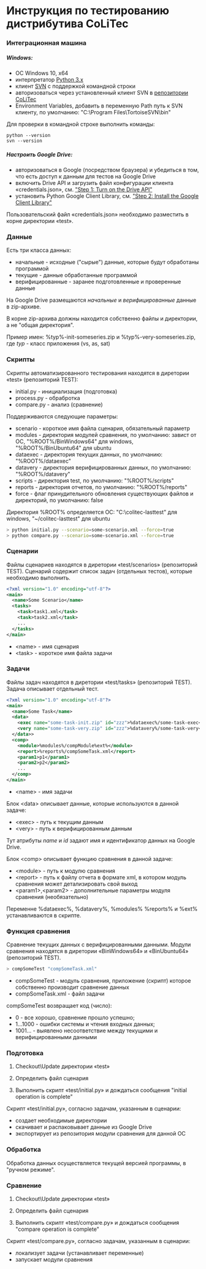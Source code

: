 # Инструкция по тестированию дистрибутива CoLiTec

### Интеграционная машина

##### Windows:

- ОС Windows 10, x64
- интерпретатор [Python 3.x](https://www.python.org)
- клиент [SVN](https://tortoisesvn.net) с поддержкой командной строки
- авторизоваться через установленный клиент SVN в [репозитории CoLiTec](https://subversion.assembla.com/svn/colitecclosed.test/trunk)
- Environment Variables, добавить в переменную Path путь к SVN клиенту, по умолчанию: "C:\Program Files\TortoiseSVN\bin"

Для проверки в командной строке выполнить команды:
```posh
python --version
svn --version
```

##### Настроить Google Drive:

- авторизоваться в Google (посредством браузера) и убедиться в том, что есть доступ к данным для тестов на Google Drive
- включить Drive API и загрузить файл конфигурации клиента «credentials.json», см. ["Step 1: Turn on the Drive API"](https://developers.google.com/drive/api/v3/quickstart/python)
- установить Python Google Client Library, см. ["Step 2: Install the Google Client Library"](https://developers.google.com/drive/api/v3/quickstart/python)

Пользовательский файл «credentials.json» необходимо разместить в корне директории «test».

### Данные

Есть три класса данных:
- начальные - исходные ("сырые") данные, которые будут обработаны программой
- текущие - данные обработанные программой
- верифицированные - заранее подготовленные и проверенные данные

На Google Drive размещаются *начальные* и *верифицированные* данные в zip-архиве.

В корне zip-архива должны находится собственно файлы и директории, а не "общая директория".

Пример имен: %typ%-init-someseries.zip и %typ%-very-someseries.zip, где *typ* - класс приложения (vs, as, sat)

### Скрипты

Скрипты автоматизированного тестирования находятся в диретории «test» (репозиторий TEST):

- initial.py - инициализация (подготовка)
- process.py - обрабротка
- compare.py - анализ (сравнение)

Поддерживаются следующие параметры:

- scenario - короткое имя файла сценария, обязательный параметр
- modules - директория модулей сравнения, по умолчанию: завист от ОС, "%ROOT%/BinWindows64" для windows, "%ROOT%/BinUbuntu64" для ubuntu
- dataexec - директория текущих данных, по умолчанию: "%ROOT%/dataexec"
- datavery - директория верифицированных данных, по умолчанию: "%ROOT%/datavery"
- scripts - директория test, по умолчанию: "%ROOT%/scripts"
- reports - директория отчетов, по умолчанию: "%ROOT%/reports"
- force - флаг принудительного обновления существующих файлов и директорий, по умолчанию: false

Директория %ROOT% определяется ОС: "C:\colitec-lasttest" для windows, "~/colitec-lasttest" для ubuntu

```bash
> python initial.py --scenario=some-scenario.xml --force=true
> python compare.py --scenario=some-scenario.xml --force=true
```

### Сценарии

Файлы сценариев находятся в диретории «test/scenarios» (репозиторий TEST).
Сценарий содержит список задач (отдельных тестов), которые необходимо выполнить.

```xml
<?xml version="1.0" encoding="utf-8"?>
<main>
  <name>Some Scenario</name>
  <tasks>
    <task>task1.xml</task>
    <task>task2.xml</task>
    ...
  </tasks>
</main>
```
- \<name\> - имя сценария
- \<task\> - короткое имя файла задачи

### Задачи

Файлы задач находятся в диретории «test/tasks» (репозиторий TEST).
Задача описывает отдельный тест.

```xml
<?xml version="1.0" encoding="utf-8"?>
<main>
  <name>Some Task</name>
  <data>
    <exec name="some-task-init.zip" id="zzz">%dataexec%/some-task-exec</exec>
    <very name="some-task-very.zip" id="zzz">%datavery%/some-task-very</very>
  </data>>
  <comp>
    <module>%modules%/compModule%ext%</module>
    <report>%reports%/compSomeTask.xml</report>
    <param1>p1</param1>
    <param2>p2</param2>
    ...
  </comp>
</main>
```
- \<name\> - имя задачи

Блок \<data\> описывает данные, которые используются в данной задаче:

- \<exec\> - путь к текущим данным
- \<very\> - путь к верифицированным данным

Тут атрибуты *name* и *id* задают имя и идентификатор данных на Google Drive.

Блок \<comp\> описывает функцию сравнения в данной задаче:

- \<module\> - путь к модулю сравнения
- \<report\> - путь к файлу отчета в формате xml, в котором модуль сравнения может детализировать свой выход
- \<param1\>,\<param2\> - дополнительные параметры модуля сравнения (необязательно)

Переменне %dataexec%, %datavery%, %modules% %reports% и %ext% устанавливаются в скрипте.

### Функция сравнения

Сравнение текущих данных с верифицированными данными.
Модули сравнения находятся в диретории «BinWindows64» и «BinUbuntu64» (репозиторий TEST).

```bash
> compSomeTest "compSomeTask.xml"
```
- compSomeTest - модуль сравнения, приложение (скрипт) которое собственно производит сравнение данных
- compSomeTask.xml - файл задачи

compSomeTest возвращает код (число):

- 0 - все хорошо, сравнение прошло успешно;
- 1...1000 - ошибки системы и чтения входных данных;
- 1001... - выявлено несоответствие между текущими и верифицированными данными

### Подготовка

1. Checkout\Update директории «test»

2. Определить файл сценария

3. Выполнить скрипт «test/initial.py» и дождаться сообщения "initial operation is complete"

Скрипт «test/initial.py», согласно задачам, указанным в сценарии:
- создает необходимые директории
- скачивает и распаковывает данные из Google Drive
- экспортирует из репозитория модули сравнения для данной ОС

### Обработка

Обработка данных осуществляется текущей версией программы, в "ручном режиме".

### Сравнение

1. Checkout\Update директории «test»

2. Определить файл сценария

3. Выполнить скрипт «test/compare.py» и дождаться сообщения "compare operation is complete"

Скрипт «test/compare.py», согласно задачам, указанным в сценарии:
- локализует задачи (устанавливает переменные)
- запускает модули сравнения
